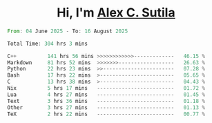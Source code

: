 <h1 align="center">Hi, I'm <a href="https://github.com/alexsutila" target="blank">Alex C. Sutila</a></h1>

<!--START_SECTION:waka-->

```rust
From: 04 June 2025 - To: 16 August 2025

Total Time: 304 hrs 3 mins

C++          141 hrs 56 mins >>>>>>>>>>>>-------------   46.15 %
Markdown     81 hrs 52 mins  >>>>>>>------------------   26.63 %
Python       22 hrs 23 mins  >>-----------------------   07.28 %
Bash         17 hrs 22 mins  >------------------------   05.65 %
C            13 hrs 38 mins  >------------------------   04.43 %
Nix          5 hrs 17 mins   -------------------------   01.72 %
Lua          4 hrs 27 mins   -------------------------   01.45 %
Text         3 hrs 36 mins   -------------------------   01.18 %
Other        3 hrs 27 mins   -------------------------   01.13 %
TeX          2 hrs 22 mins   -------------------------   00.77 %
```

<!--END_SECTION:waka-->
